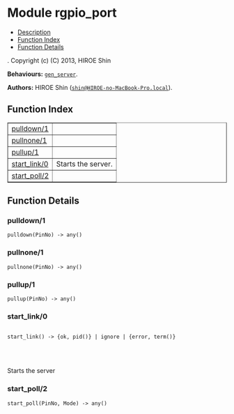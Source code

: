 

# Module rgpio_port #
* [Description](#description)
* [Function Index](#index)
* [Function Details](#functions)


.
Copyright (c) (C) 2013, HIROE Shin

__Behaviours:__ [`gen_server`](gen_server.md).

__Authors:__ HIROE Shin ([`shin@HIROE-no-MacBook-Pro.local`](mailto:shin@HIROE-no-MacBook-Pro.local)).
<a name="index"></a>

## Function Index ##


<table width="100%" border="1" cellspacing="0" cellpadding="2" summary="function index"><tr><td valign="top"><a href="#pulldown-1">pulldown/1</a></td><td></td></tr><tr><td valign="top"><a href="#pullnone-1">pullnone/1</a></td><td></td></tr><tr><td valign="top"><a href="#pullup-1">pullup/1</a></td><td></td></tr><tr><td valign="top"><a href="#start_link-0">start_link/0</a></td><td>Starts the server.</td></tr><tr><td valign="top"><a href="#start_poll-2">start_poll/2</a></td><td></td></tr></table>


<a name="functions"></a>

## Function Details ##

<a name="pulldown-1"></a>

### pulldown/1 ###

`pulldown(PinNo) -> any()`


<a name="pullnone-1"></a>

### pullnone/1 ###

`pullnone(PinNo) -> any()`


<a name="pullup-1"></a>

### pullup/1 ###

`pullup(PinNo) -> any()`


<a name="start_link-0"></a>

### start_link/0 ###


<pre><code>
start_link() -&gt; {ok, pid()} | ignore | {error, term()}
</code></pre>

<br></br>


Starts the server
<a name="start_poll-2"></a>

### start_poll/2 ###

`start_poll(PinNo, Mode) -> any()`


